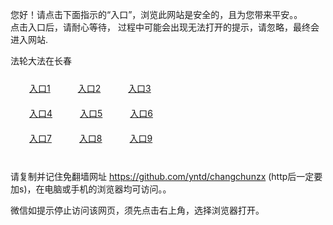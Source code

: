 您好！请点击下面指示的“入口”，浏览此网站是安全的，且为您带来平安。。 <br/>
点击入口后，请耐心等待， 过程中可能会出现无法打开的提示，请忽略，最终会进入网站. </br>

法轮大法在长春<br/>
<div style="padding:10px"><a style="margin:20px" target="_blank" href="https://d38ib0a30hy8v5.cloudfront.net/2Qpsp?ytscxr" id="ccLink1" rel="nofollow">入口1</a> <a target="_blank" style="margin:20px" href="https://d1mzjeoc33sli9.cloudfront.net/2Qpsp?yrqmjj" id="ccLink2" rel="nofollow">入口2</a> <a style="margin:20px" target="_blank" href="https://d2yj3vtcvbt25i.cloudfront.net/2Qpsp?llaog" id="ccLink3" rel="nofollow">入口3</a></div>

<div style="padding:10px" ><a style="margin:20px" target="_blank" href="https://d38ib0a30hy8v5.cloudfront.net/2Qpsp?ytscxr" id="ccLink4" rel="nofollow">入口4</a> <a style="margin:20px" href="https://d1mzjeoc33sli9.cloudfront.net/2Qpsp?yrqmjj" target="_blank" id="ccLink5" rel="nofollow">入口5</a> <a style="margin:20px" href="https://d2yj3vtcvbt25i.cloudfront.net/2Qpsp?llaog" target="_blank" id="ccLink6" rel="nofollow">入口6</a></div>

<div style="padding:10px"><a style="margin:20px" target="_blank" href="https://d38ib0a30hy8v5.cloudfront.net/2Qpsp?ytscxr" id="ccLink7" rel="nofollow">入口7</a> <a style="margin:20px" href="https://d1mzjeoc33sli9.cloudfront.net/2Qpsp?yrqmjj" target="_blank" id="ccLink8" rel="nofollow">入口8</a> <a style="margin:20px" target="_blank" href="https://d2yj3vtcvbt25i.cloudfront.net/2Qpsp?llaog" id="ccLink9" rel="nofollow">入口9</a></div>

<br/>



请复制并记住免翻墙网址 https://github.com/yntd/changchunzx (http后一定要加s)，在电脑或手机的浏览器均可访问。。<br/>

微信如提示停止访问该网页，须先点击右上角，选择浏览器打开。
